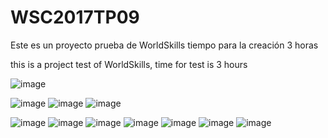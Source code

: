 # WSC2017TP09

Este es un proyecto prueba de WorldSkills tiempo para la creación 3 horas

this is a project test of WorldSkills, time for test is 3 hours

![image](https://user-images.githubusercontent.com/65135568/184011966-d72539c2-c737-488f-8add-5cc02711e735.png)

![image](https://user-images.githubusercontent.com/65135568/184012029-48aa95e3-625c-45da-9628-f8cc4e507057.png)
![image](https://user-images.githubusercontent.com/65135568/184012062-c46f57a0-160e-4f66-b961-071253cdc99c.png)
![image](https://user-images.githubusercontent.com/65135568/184012104-2c8ba53b-7247-47ee-93cc-83f00694a93b.png)

![image](https://user-images.githubusercontent.com/65135568/184012133-7a3dd645-2050-45d5-8616-abf6b1c772e6.png)
![image](https://user-images.githubusercontent.com/65135568/184012158-f7e2cd41-6fcf-4526-879c-987ea66e2be6.png)
![image](https://user-images.githubusercontent.com/65135568/184012183-5fcb3c37-c51f-47c0-8051-248316527187.png)
![image](https://user-images.githubusercontent.com/65135568/184012243-496aa8e3-a8f4-4685-9ad0-d8f838ae917d.png)
![image](https://user-images.githubusercontent.com/65135568/184012317-cdd42283-5735-464d-8387-af1b5cf2b1fc.png)
![image](https://user-images.githubusercontent.com/65135568/184012364-df7fc7d9-eb61-4dfb-b392-cece8da55a69.png)
![image](https://user-images.githubusercontent.com/65135568/184012399-74303e55-81c8-4f9a-bc72-d3e684f3b156.png)
